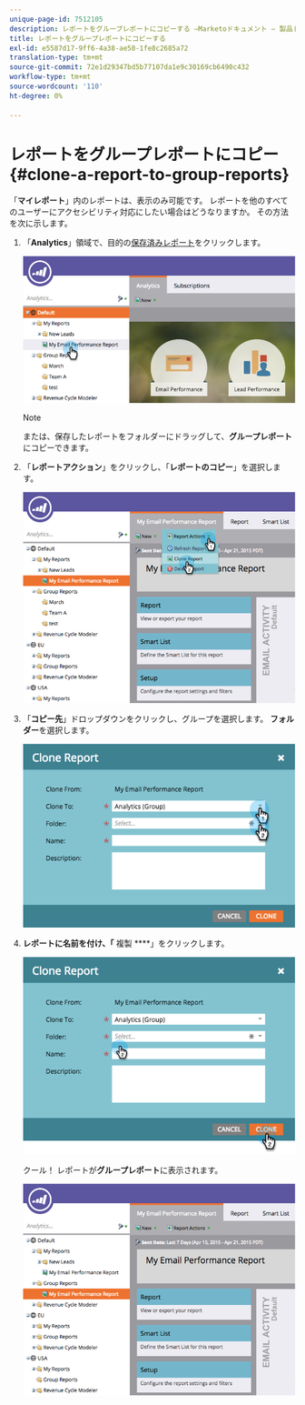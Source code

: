 ```yaml
---
unique-page-id: 7512105
description: レポートをグループレポートにコピーする —Marketoドキュメント — 製品ドキュメント
title: レポートをグループレポートにコピーする
exl-id: e5587d17-9ff6-4a38-ae50-1fe8c2685a72
translation-type: tm+mt
source-git-commit: 72e1d29347bd5b77107da1e9c30169cb6490c432
workflow-type: tm+mt
source-wordcount: '110'
ht-degree: 0%

---
```


# レポートをグループレポートにコピー{#clone-a-report-to-group-reports}

「**マイレポート**」内のレポートは、表示のみ可能です。 レポートを他のすべてのユーザーにアクセシビリティ対応にしたい場合はどうなりますか。 その方法を次に示します。

1. 「**Analytics**」領域で、目的の[保存済みレポート](/help/marketo/product-docs/reporting/basic-reporting/creating-reports/save-a-report.md)をクリックします。

   ![](assets/image2015-4-21-11-3a25-3a54.png)

   >[!NOTE]
   >
   >または、保存したレポートをフォルダーにドラッグして、**グループレポート**&#x200B;にコピーできます。

1. 「**レポートアクション**」をクリックし、「**レポートのコピー**」を選択します。

   ![](assets/image2015-4-21-11-3a29-3a32.png)

1. 「**コピー先**」ドロップダウンをクリックし、グループを選択します。 **フォルダー**&#x200B;を選択します。

   ![](assets/image2015-4-21-11-3a32-3a0.png)

1. **レポートに名前を付け、「** 複製 ****」をクリックします。

   ![](assets/image2015-4-21-11-3a33-3a11.png)

   クール！ レポートが&#x200B;**グループレポート**&#x200B;に表示されます。

   ![](assets/image2015-4-21-11-3a37-3a25.png)
